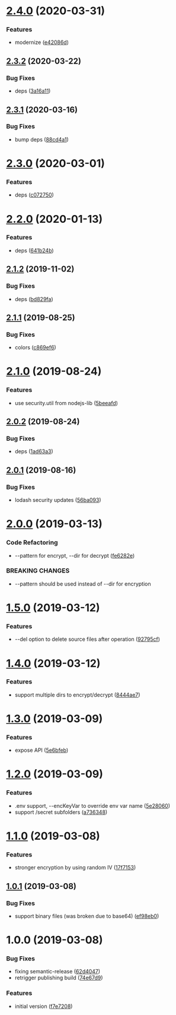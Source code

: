 # [2.4.0](https://github.com/NaturalCycles/secret-lib/compare/v2.3.2...v2.4.0) (2020-03-31)


### Features

* modernize ([e42086d](https://github.com/NaturalCycles/secret-lib/commit/e42086d056e87e566956bbfe8c1506bda83ffdb2))

## [2.3.2](https://github.com/NaturalCycles/secret-lib/compare/v2.3.1...v2.3.2) (2020-03-22)


### Bug Fixes

* deps ([3a16a11](https://github.com/NaturalCycles/secret-lib/commit/3a16a115fc363f0f60481eea5a57d71a610515ea))

## [2.3.1](https://github.com/NaturalCycles/secret-lib/compare/v2.3.0...v2.3.1) (2020-03-16)


### Bug Fixes

* bump deps ([88cd4a1](https://github.com/NaturalCycles/secret-lib/commit/88cd4a19b1e8453b6c7c18a494b353930b61c87d))

# [2.3.0](https://github.com/NaturalCycles/secret-lib/compare/v2.2.0...v2.3.0) (2020-03-01)


### Features

* deps ([c072750](https://github.com/NaturalCycles/secret-lib/commit/c0727500c54a22317f3b666e0c2ba9dc859035a2))

# [2.2.0](https://github.com/NaturalCycles/secret-lib/compare/v2.1.2...v2.2.0) (2020-01-13)


### Features

* deps ([641b24b](https://github.com/NaturalCycles/secret-lib/commit/641b24b1b85a919eb12686c6c3f88d99b857dcdc))

## [2.1.2](https://github.com/NaturalCycles/secret-lib/compare/v2.1.1...v2.1.2) (2019-11-02)


### Bug Fixes

* deps ([bd829fa](https://github.com/NaturalCycles/secret-lib/commit/bd829fa0f618c9834797d6be1a6da055f0b5c488))

## [2.1.1](https://github.com/NaturalCycles/secret-lib/compare/v2.1.0...v2.1.1) (2019-08-25)


### Bug Fixes

* colors ([c869ef6](https://github.com/NaturalCycles/secret-lib/commit/c869ef6))

# [2.1.0](https://github.com/NaturalCycles/secret-lib/compare/v2.0.2...v2.1.0) (2019-08-24)


### Features

* use security.util from nodejs-lib ([5beeafd](https://github.com/NaturalCycles/secret-lib/commit/5beeafd))

## [2.0.2](https://github.com/NaturalCycles/secret-lib/compare/v2.0.1...v2.0.2) (2019-08-24)


### Bug Fixes

* deps ([1ad63a3](https://github.com/NaturalCycles/secret-lib/commit/1ad63a3))

## [2.0.1](https://github.com/NaturalCycles/secret-lib/compare/v2.0.0...v2.0.1) (2019-08-16)


### Bug Fixes

* lodash security updates ([56ba093](https://github.com/NaturalCycles/secret-lib/commit/56ba093))

# [2.0.0](https://github.com/NaturalCycles/secret-lib/compare/v1.5.0...v2.0.0) (2019-03-13)


### Code Refactoring

* --pattern for encrypt, --dir for decrypt ([fe6282e](https://github.com/NaturalCycles/secret-lib/commit/fe6282e))


### BREAKING CHANGES

* --pattern should be used instead of --dir for encryption

# [1.5.0](https://github.com/NaturalCycles/secret-lib/compare/v1.4.0...v1.5.0) (2019-03-12)


### Features

* --del option to delete source files after operation ([92795cf](https://github.com/NaturalCycles/secret-lib/commit/92795cf))

# [1.4.0](https://github.com/NaturalCycles/secret-lib/compare/v1.3.0...v1.4.0) (2019-03-12)


### Features

* support multiple dirs to encrypt/decrypt ([8444ae7](https://github.com/NaturalCycles/secret-lib/commit/8444ae7))

# [1.3.0](https://github.com/NaturalCycles/secret-lib/compare/v1.2.0...v1.3.0) (2019-03-09)


### Features

* expose API ([5e6bfeb](https://github.com/NaturalCycles/secret-lib/commit/5e6bfeb))

# [1.2.0](https://github.com/NaturalCycles/secret-lib/compare/v1.1.0...v1.2.0) (2019-03-09)


### Features

* .env support, --encKeyVar to override env var name ([5e28060](https://github.com/NaturalCycles/secret-lib/commit/5e28060))
* support /secret subfolders ([a736348](https://github.com/NaturalCycles/secret-lib/commit/a736348))

# [1.1.0](https://github.com/NaturalCycles/secret-lib/compare/v1.0.1...v1.1.0) (2019-03-08)


### Features

* stronger encryption by using random IV ([17f7153](https://github.com/NaturalCycles/secret-lib/commit/17f7153))

## [1.0.1](https://github.com/NaturalCycles/secret-lib/compare/v1.0.0...v1.0.1) (2019-03-08)


### Bug Fixes

* support binary files (was broken due to base64) ([ef98eb0](https://github.com/NaturalCycles/secret-lib/commit/ef98eb0))

# 1.0.0 (2019-03-08)


### Bug Fixes

* fixing semantic-release ([62d4047](https://github.com/NaturalCycles/secret-lib/commit/62d4047))
* retrigger publishing build ([74e67d9](https://github.com/NaturalCycles/secret-lib/commit/74e67d9))


### Features

* initial version ([f7e7208](https://github.com/NaturalCycles/secret-lib/commit/f7e7208))
